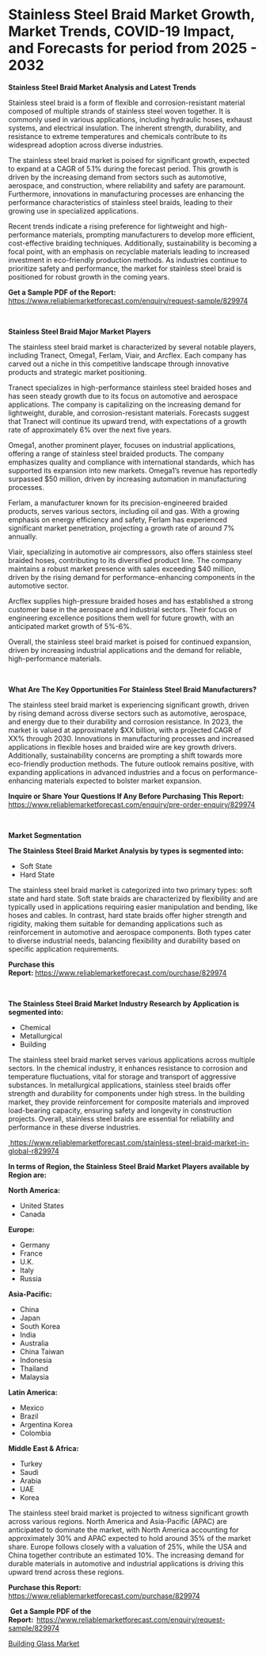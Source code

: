 <p><h1>Stainless Steel Braid Market Growth, Market Trends, COVID-19 Impact, and Forecasts for period from 2025 - 2032</h1></p><p><strong>Stainless Steel Braid Market Analysis and Latest Trends</strong></p>
<p><p>Stainless steel braid is a form of flexible and corrosion-resistant material composed of multiple strands of stainless steel woven together. It is commonly used in various applications, including hydraulic hoses, exhaust systems, and electrical insulation. The inherent strength, durability, and resistance to extreme temperatures and chemicals contribute to its widespread adoption across diverse industries.</p><p>The stainless steel braid market is poised for significant growth, expected to expand at a CAGR of 5.1% during the forecast period. This growth is driven by the increasing demand from sectors such as automotive, aerospace, and construction, where reliability and safety are paramount. Furthermore, innovations in manufacturing processes are enhancing the performance characteristics of stainless steel braids, leading to their growing use in specialized applications.</p><p>Recent trends indicate a rising preference for lightweight and high-performance materials, prompting manufacturers to develop more efficient, cost-effective braiding techniques. Additionally, sustainability is becoming a focal point, with an emphasis on recyclable materials leading to increased investment in eco-friendly production methods. As industries continue to prioritize safety and performance, the market for stainless steel braid is positioned for robust growth in the coming years.</p></p>
<p><strong>Get a Sample PDF of the Report:&nbsp;</strong> <a href="https://www.reliablemarketforecast.com/enquiry/request-sample/829974?utm_campaign=2808&utm_medium=2&utm_source=Github&utm_content=ia&utm_term=01042025&utm_id=stainless-steel-braid">https://www.reliablemarketforecast.com/enquiry/request-sample/829974</a></p>
<p>&nbsp;</p>
<p><strong>Stainless Steel Braid Major Market Players</strong></p>
<p><p>The stainless steel braid market is characterized by several notable players, including Tranect, Omega1, Ferlam, Viair, and Arcflex. Each company has carved out a niche in this competitive landscape through innovative products and strategic market positioning.</p><p>Tranect specializes in high-performance stainless steel braided hoses and has seen steady growth due to its focus on automotive and aerospace applications. The company is capitalizing on the increasing demand for lightweight, durable, and corrosion-resistant materials. Forecasts suggest that Tranect will continue its upward trend, with expectations of a growth rate of approximately 6% over the next five years.</p><p>Omega1, another prominent player, focuses on industrial applications, offering a range of stainless steel braided products. The company emphasizes quality and compliance with international standards, which has supported its expansion into new markets. Omega1’s revenue has reportedly surpassed $50 million, driven by increasing automation in manufacturing processes.</p><p>Ferlam, a manufacturer known for its precision-engineered braided products, serves various sectors, including oil and gas. With a growing emphasis on energy efficiency and safety, Ferlam has experienced significant market penetration, projecting a growth rate of around 7% annually. </p><p>Viair, specializing in automotive air compressors, also offers stainless steel braided hoses, contributing to its diversified product line. The company maintains a robust market presence with sales exceeding $40 million, driven by the rising demand for performance-enhancing components in the automotive sector.</p><p>Arcflex supplies high-pressure braided hoses and has established a strong customer base in the aerospace and industrial sectors. Their focus on engineering excellence positions them well for future growth, with an anticipated market growth of 5%-6%.</p><p>Overall, the stainless steel braid market is poised for continued expansion, driven by increasing industrial applications and the demand for reliable, high-performance materials.</p></p>
<p>&nbsp;</p>
<p><strong>What Are The Key Opportunities For Stainless Steel Braid Manufacturers?</strong></p>
<p><p>The stainless steel braid market is experiencing significant growth, driven by rising demand across diverse sectors such as automotive, aerospace, and energy due to their durability and corrosion resistance. In 2023, the market is valued at approximately $XX billion, with a projected CAGR of XX% through 2030. Innovations in manufacturing processes and increased applications in flexible hoses and braided wire are key growth drivers. Additionally, sustainability concerns are prompting a shift towards more eco-friendly production methods. The future outlook remains positive, with expanding applications in advanced industries and a focus on performance-enhancing materials expected to bolster market expansion.</p></p>
<p><strong>Inquire or Share Your Questions If Any Before Purchasing This Report:</strong> <a href="https://www.reliablemarketforecast.com/enquiry/pre-order-enquiry/829974?utm_campaign=2808&utm_medium=2&utm_source=Github&utm_content=ia&utm_term=01042025&utm_id=stainless-steel-braid">https://www.reliablemarketforecast.com/enquiry/pre-order-enquiry/829974</a></p>
<p>&nbsp;</p>
<p><strong>Market Segmentation</strong></p>
<p><strong>The Stainless Steel Braid Market Analysis by types is segmented into:</strong></p>
<p><ul><li>Soft State</li><li>Hard State</li></ul></p>
<p><p>The stainless steel braid market is categorized into two primary types: soft state and hard state. Soft state braids are characterized by flexibility and are typically used in applications requiring easier manipulation and bending, like hoses and cables. In contrast, hard state braids offer higher strength and rigidity, making them suitable for demanding applications such as reinforcement in automotive and aerospace components. Both types cater to diverse industrial needs, balancing flexibility and durability based on specific application requirements.</p></p>
<p><strong>Purchase this Report:&nbsp;</strong><a href="https://www.reliablemarketforecast.com/purchase/829974?utm_campaign=2808&utm_medium=2&utm_source=Github&utm_content=ia&utm_term=01042025&utm_id=stainless-steel-braid">https://www.reliablemarketforecast.com/purchase/829974</a></p>
<p>&nbsp;</p>
<p><strong>The Stainless Steel Braid Market Industry Research by Application is segmented into:</strong></p>
<p><ul><li>Chemical</li><li>Metallurgical</li><li>Building</li></ul></p>
<p><p>The stainless steel braid market serves various applications across multiple sectors. In the chemical industry, it enhances resistance to corrosion and temperature fluctuations, vital for storage and transport of aggressive substances. In metallurgical applications, stainless steel braids offer strength and durability for components under high stress. In the building market, they provide reinforcement for composite materials and improved load-bearing capacity, ensuring safety and longevity in construction projects. Overall, stainless steel braids are essential for reliability and performance in these diverse industries.</p></p>
<p><a href="https://www.reliablemarketforecast.com/stainless-steel-braid-market-in-global-r829974?utm_campaign=2808&utm_medium=2&utm_source=Github&utm_content=ia&utm_term=01042025&utm_id=stainless-steel-braid">&nbsp;https://www.reliablemarketforecast.com/stainless-steel-braid-market-in-global-r829974</a></p>
<p><strong>In terms of Region, the Stainless Steel Braid Market Players available by Region are:</strong></p>
<p>
    <p> <strong> North America: </strong>
        <ul>
            <li>United States</li>
            <li>Canada</li>
        </ul>
        </p> 
    <p> <strong> Europe: </strong>
        <ul>
            <li>Germany</li>
            <li>France</li>
            <li>U.K.</li>
            <li>Italy</li>
            <li>Russia</li>
        </ul>
        </p> 
    <p> <strong> Asia-Pacific: </strong>
        <ul>
            <li>China</li>
            <li>Japan</li>
            <li>South Korea</li>
            <li>India</li>
            <li>Australia</li>
            <li>China Taiwan</li>
            <li>Indonesia</li>
            <li>Thailand</li>
            <li>Malaysia</li>
        </ul>
        </p> 
    <p> <strong> Latin America: </strong>
        <ul>
            <li>Mexico</li>
            <li>Brazil</li>
            <li>Argentina Korea</li>
            <li>Colombia</li>
        </ul>
        </p> 
    <p> <strong> Middle East & Africa: </strong>
        <ul>
            <li>Turkey</li>
            <li>Saudi</li>
            <li>Arabia</li>
            <li>UAE</li>
            <li>Korea</li>
        </ul>
    </p>
    </p>
<p><p>The stainless steel braid market is projected to witness significant growth across various regions. North America and Asia-Pacific (APAC) are anticipated to dominate the market, with North America accounting for approximately 30% and APAC expected to hold around 35% of the market share. Europe follows closely with a valuation of 25%, while the USA and China together contribute an estimated 10%. The increasing demand for durable materials in automotive and industrial applications is driving this upward trend across these regions.</p></p>
<p><strong>Purchase this Report: </strong><a href="https://www.reliablemarketforecast.com/purchase/829974?utm_campaign=2808&utm_medium=2&utm_source=Github&utm_content=ia&utm_term=01042025&utm_id=stainless-steel-braid">https://www.reliablemarketforecast.com/purchase/829974</a></p>
<p>&nbsp;<strong>Get a Sample PDF of the Report:&nbsp;&nbsp;</strong><a href="https://www.reliablemarketforecast.com/enquiry/request-sample/829974?utm_campaign=2808&utm_medium=2&utm_source=Github&utm_content=ia&utm_term=01042025&utm_id=stainless-steel-braid">https://www.reliablemarketforecast.com/enquiry/request-sample/829974</a></p>
<p><strong></strong></p>
<p><p><a href="https://github.com/saroarmaicky/Market-Research-Report-List-1/blob/main/building-glass-market.md?utm_campaign=2808&utm_medium=2&utm_source=Github&utm_content=ia&utm_term=01042025&utm_id=stainless-steel-braid">Building Glass Market</a></p></p>